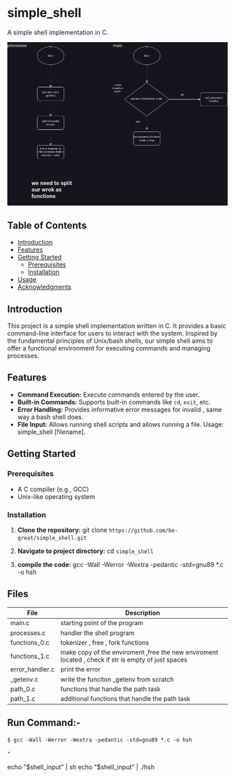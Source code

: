 # simple_shell
A simple shell implementation in C.

<img src="https://github.com/be-great/simple_shell/blob/main/images/2.png">

## Table of Contents

- [Introduction](#introduction)
- [Features](#features)
- [Getting Started](#getting-started)
  - [Prerequisites](#prerequisites)
  - [Installation](#installation)
- [Usage](#usage)
- [Acknowledgments](#acknowledgments)

## Introduction

This project is a simple shell implementation written in C. It provides a basic command-line interface for users to interact with the system. Inspired by the fundamental principles of Unix/bash shells, our simple shell aims to offer a functional environment for executing commands and managing processes.

## Features

- **Command Execution:** Execute commands entered by the user.
- **Built-in Commands:** Supports built-in commands like `cd`, `exit`, etc.
- **Error Handling:** Provides informative error messages for invalid , same way a bash shell does.
- **File Input:** Allows running shell scripts and allows running a file. Usage: simple_shell [filename].

## Getting Started

### Prerequisites

- A C compiler (e.g., GCC)
- Unix-like operating system

### Installation

1. **Clone the repository:**
    git clone `https://github.com/be-great/simple_shell.git`

2. **Navigate to project directory:**
    cd `simple_shell`

3. **compile the code:**
    gcc -Wall -Werror -Wextra -pedantic -std=gnu89 *.c -o hsh


## Files

|File|Description|
|---|---|
|main.c|starting point of the program|
|processes.c| handler the shell program|
|functions_0.c|tokenizer , free , fork functions|
|functions_1.c|make copy of the enviroment ,free the new enviroment located , check if str is empty of just spaces|
|error_handler.c|print the error|
|_getenv.c| write the funciton _getenv from scratch|
|path_0.c|functions that handle the path task|
|path_1.c|additional functions that handle the path task|



## Run Command:-

    $ gcc -Wall -Werror -Wextra -pedantic -std=gnu89 *.c -o hsh
                                                                                                                                                                                                                                                                                                                                                                                                                                                                                                                                                                                                                                                                                                                                                                                                                                                                                                                                                                                                                                                                                                                                                                                                                                                                                                                                                                                                                                                                                                                                                                                                                                                                                                                                                                                                                                                                                                                                                                                                                                                                                                                                                                                                                                                                                                                                                                                                                                                                                                                                                                                                                                                                                                                                                                                                                                                                                                                                                                                                                                                                                                                                                                                                                                                                                                                                                                                                                                                                                                                                                                                                                                                                                                                                                                                                                                                                                                                                                                                                                                                                                                                                                                                                                                                                                                                                                                                                                                                                                                                                                                                                                                                                                                                                                                                                                                                                                                                                                                                                                                                                                                                                                                                                                                                                                                                                                                                                                                                                                                                                                                                                                                                                                                                                                                                                                                                                                                                                                                                                                                                                                                                                                                                                                                                                                                                              "
echo "$shell_input" |  sh
echo "$shell_input" |  ./hsh